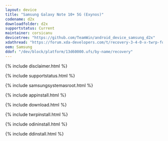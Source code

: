 ```yaml
---
layout: device
title: "Samsung Galaxy Note 10+ 5G (Exynos)"
codename: d2x
downloadfolder: d2x
supportstatus: Current
maintainer: corsicanu
devicetree: "https://github.com/TeamWin/android_device_samsung_d2x"
xdathread: "https://forum.xda-developers.com/t/recovery-3-4-0-x-twrp-for-galaxy-note-10-5g-exynos.4198413/"
oem: Samsung
ddof: "/dev/block/platform/13d60000.ufs/by-name/recovery"
---
```


{% include disclaimer.html %}

{% include supportstatus.html %}

{% include samsungsystemasroot.html %}

{% include appinstall.html %}

{% include download.html %}

{% include twrpinstall.html %}

{% include odininstall.html %}

{% include ddinstall.html %}
